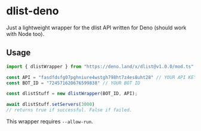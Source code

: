 # dlist-deno
Just a lightweight wrapper for the dlist API written for Deno (should work with Node too).

## Usage

```js
import { dlistWrapper } from "https://deno.land/x/dlist@v1.0.0/mod.ts"

const API = "fasdfdsfg07pghniure4wstgh798ht7z4es8uht28" // YOUR API KEY
const BOT_ID = "724571620676599838" // YOUR BOT ID

const dlistStuff = new dlistWrapper(BOT_ID, API);

await dlistStuff.setServers(3000)
// returns true if successful. False if failed.
```

This wrapper requires `--allow-run`.